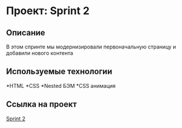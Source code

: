 # **Проект: Sprint 2**
## **Описание**
В этом спринте мы модернизировали первоначальную страницу и добавили нового контента
## **Используемые технологии**
*HTML
*CSS
*Nested БЭМ
*CSS анимация
## **Ссылка на проект**
[Sprint 2](https://github.com/Jime1234/how-to-learn)
